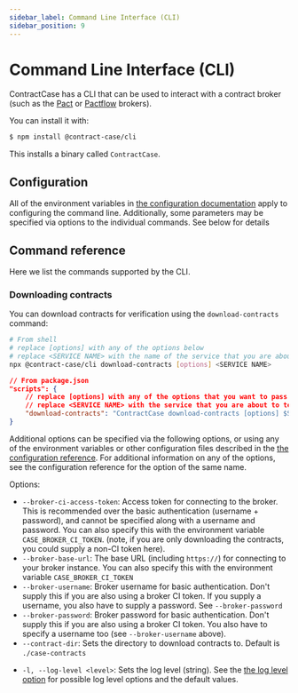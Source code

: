 ```yaml
---
sidebar_label: Command Line Interface (CLI)
sidebar_position: 9
---
```


# Command Line Interface (CLI)

ContractCase has a CLI that can be used to interact with a contract broker (such as the [Pact](https://docs.pact.io/pact_broker/docker_images) or [Pactflow](https://pactflow.io/) brokers).

You can install it with:

```bash
$ npm install @contract-case/cli
```

This installs a binary called `ContractCase`.

## Configuration

All of the environment variables in [the configuration documentation](./configuring) apply to configuring the command line. Additionally, some parameters may be specified via options to the individual commands. See below for details

## Command reference

Here we list the commands supported by the CLI.

### Downloading contracts

You can download contracts for verification using the `download-contracts` command:

```bash
# From shell
# replace [options] with any of the options below
# replace <SERVICE NAME> with the name of the service that you are about to test
npx @contract-case/cli download-contracts [options] <SERVICE NAME>
```

```json
// From package.json
"scripts": {
    // replace [options] with any of the options that you want to pass to the downloader
    // replace <SERVICE NAME> with the service that you are about to test
    "download-contracts": "ContractCase download-contracts [options] $SERVICE_NAME"
}
```

Additional options can be specified via the following options, or using any of
the environment variables or other configuration files described in the [the
configuration reference](./configuring). For additional information on any of
the options, see the configuration reference for the option of the same name.

Options:

- `--broker-ci-access-token`: Access token for connecting to the broker. This is
  recommended over the basic authentication (username + password), and cannot be
  specified along with a username and password. You can also specify this with the environment variable `CASE_BROKER_CI_TOKEN`.
  (note, if you are only downloading the contracts, you could supply a non-CI token here).
- `--broker-base-url`: The base URL (including `https://`) for connecting to your broker instance. You can also specify this with the environment variable `CASE_BROKER_CI_TOKEN`
- `--broker-username`: Broker username for basic authentication. Don't supply this if you are also using a broker CI token. If you supply a username, you also have to supply a password. See `--broker-password`
- `--broker-password`: Broker password for basic authentication. Don't supply this if you are also using a broker CI token. You also have to specify a username too (see `--broker-username` above).
- `--contract-dir`: Sets the directory to download contracts to. Default is `./case-contracts`

* `-l, --log-level <level>`: Sets the log level (string). See the [the
  log level option](./configuring#loglevel-none--error--warn--debug--maintainerdebug) for possible log level options and the
  default values.
